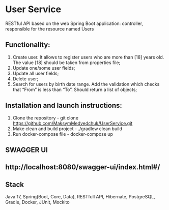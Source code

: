 # User Service


RESTful API based on the web Spring Boot application: controller, responsible for the resource named Users

Functionality:
-
1. Create user. It allows to register users who are more than [18] years old. The value [18] should be taken from properties file;
2. Update one/some user fields;
3. Update all user fields;
4. Delete user;
5. Search for users by birth date range. Add the validation which checks that “From” is less than “To”.  Should return a list of objects;

Installation and launch instructions:
-
1. Clone the repository - git clone https://github.com/MaksymMedvedchuk/UserService.git
2. Make clean and build project - ./gradlew clean build
3. Run docker-compose file - docker-compose up


SWAGGER UI
-
http://localhost:8080/swagger-ui/index.html#/
-
Stack
-
Java 17, Spring(Boot, Core, Data), RESTfull API, Hibernate, PostgreSQL, Gradle, Docker, JUnit, Mockito

